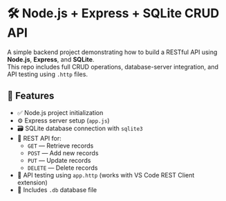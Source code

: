 # 🛠️ Node.js + Express + SQLite CRUD API

A simple backend project demonstrating how to build a RESTful API using **Node.js**, **Express**, and **SQLite**.  
This repo includes full CRUD operations, database-server integration, and API testing using `.http` files.

###

## 🚀 Features

- ✅ Node.js project initialization
- ⚙️ Express server setup (`app.js`)
- 🗃️ SQLite database connection with `sqlite3`
- 📡 REST API for:
  - `GET` — Retrieve records
  - `POST` — Add new records
  - `PUT` — Update records
  - `DELETE` — Delete records
- 🧪 API testing using `app.http` (works with VS Code REST Client extension)
- 📂 Includes `.db` database file

###

